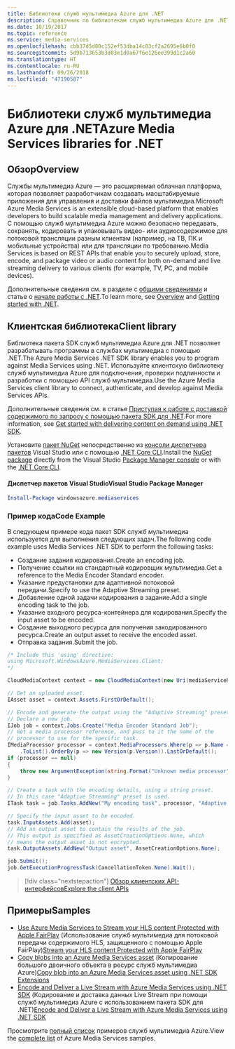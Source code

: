 ```yaml
---
title: Библиотеки служб мультимедиа Azure для .NET
description: Справочник по библиотекам служб мультимедиа Azure для .NET
ms.date: 10/19/2017
ms.topic: reference
ms.service: media-services
ms.openlocfilehash: cbb37d5d80c152ef53dba14c83cf2a2695e6b0f0
ms.sourcegitcommit: 5d9b713653b3d03e1d0a67f6e126ee399d1c2a60
ms.translationtype: HT
ms.contentlocale: ru-RU
ms.lasthandoff: 09/26/2018
ms.locfileid: "47190587"
---
```

# <a name="azure-media-services-libraries-for-net"></a><span data-ttu-id="51c69-103">Библиотеки служб мультимедиа Azure для .NET</span><span class="sxs-lookup"><span data-stu-id="51c69-103">Azure Media Services libraries for .NET</span></span>

## <a name="overview"></a><span data-ttu-id="51c69-104">Обзор</span><span class="sxs-lookup"><span data-stu-id="51c69-104">Overview</span></span>

<span data-ttu-id="51c69-105">Службы мультимедиа Azure — это расширяемая облачная платформа, которая позволяет разработчикам создавать масштабируемые приложения для управления и доставки файлов мультимедиа.</span><span class="sxs-lookup"><span data-stu-id="51c69-105">Microsoft Azure Media Services is an extensible cloud-based platform that enables developers to build scalable media management and delivery applications.</span></span> <span data-ttu-id="51c69-106">С помощью служб мультимедиа Azure можно безопасно передавать, сохранять, кодировать и упаковывать видео- или аудиосодержимое для потоковой трансляции разным клиентам (например, на ТВ, ПК и мобильные устройства) или для трансляции по требованию.</span><span class="sxs-lookup"><span data-stu-id="51c69-106">Media Services is based on REST APIs that enable you to securely upload, store, encode, and package video or audio content for both on-demand and live streaming delivery to various clients (for example, TV, PC, and mobile devices).</span></span> 

<span data-ttu-id="51c69-107">Дополнительные сведения см. в разделе с [общими сведениями](/azure/media-services/media-services-overview) и статье о [начале работы с .NET](/azure/media-services/media-services-dotnet-how-to-use).</span><span class="sxs-lookup"><span data-stu-id="51c69-107">To learn more, see [Overview](/azure/media-services/media-services-overview) and [Getting started with .NET](/azure/media-services/media-services-dotnet-how-to-use).</span></span> 

## <a name="client-library"></a><span data-ttu-id="51c69-108">Клиентская библиотека</span><span class="sxs-lookup"><span data-stu-id="51c69-108">Client library</span></span>

<span data-ttu-id="51c69-109">Библиотека пакета SDK служб мультимедиа Azure для .NET позволяет разрабатывать программы в службах мультимедиа с помощью .NET.</span><span class="sxs-lookup"><span data-stu-id="51c69-109">The Azure Media Services .NET SDK library enables you to program against Media Services using .NET.</span></span> <span data-ttu-id="51c69-110">Используйте клиентскую библиотеку служб мультимедиа Azure для подключения, проверки подлинности и разработки с помощью API служб мультимедиа.</span><span class="sxs-lookup"><span data-stu-id="51c69-110">Use the Azure Media Services client library to connect, authenticate, and develop against Media Services APIs.</span></span>  

<span data-ttu-id="51c69-111">Дополнительные сведения см. в статье [Приступая к работе с доставкой содержимого по запросу с помощью пакета SDK для .NET](/azure/media-services/media-services-dotnet-get-started).</span><span class="sxs-lookup"><span data-stu-id="51c69-111">For more information, see [Get started with delivering content on demand using .NET SDK](/azure/media-services/media-services-dotnet-get-started).</span></span>

<span data-ttu-id="51c69-112">Установите [пакет NuGet](https://www.nuget.org/packages/windowsazure.mediaservices) непосредственно из [консоли диспетчера пакетов][PackageManager] Visual Studio или с помощью [.NET Core CLI][DotNetCLI].</span><span class="sxs-lookup"><span data-stu-id="51c69-112">Install the [NuGet package](https://www.nuget.org/packages/windowsazure.mediaservices) directly from the Visual Studio [Package Manager console][PackageManager] or with the [.NET Core CLI][DotNetCLI].</span></span>

#### <a name="visual-studio-package-manager"></a><span data-ttu-id="51c69-113">Диспетчер пакетов Visual Studio</span><span class="sxs-lookup"><span data-stu-id="51c69-113">Visual Studio Package Manager</span></span>

```powershell
Install-Package windowsazure.mediaservices
```

### <a name="code-example"></a><span data-ttu-id="51c69-114">Пример кода</span><span class="sxs-lookup"><span data-stu-id="51c69-114">Code Example</span></span>

<span data-ttu-id="51c69-115">В следующем примере кода пакет SDK служб мультимедиа используется для выполнения следующих задач.</span><span class="sxs-lookup"><span data-stu-id="51c69-115">The following code example uses Media Services .NET SDK to perform the following tasks:</span></span>

- <span data-ttu-id="51c69-116">Создание задания кодирования.</span><span class="sxs-lookup"><span data-stu-id="51c69-116">Create an encoding job.</span></span>
- <span data-ttu-id="51c69-117">Получение ссылки на стандартный кодировщик мультимедиа.</span><span class="sxs-lookup"><span data-stu-id="51c69-117">Get a reference to the Media Encoder Standard encoder.</span></span>
- <span data-ttu-id="51c69-118">Указание предустановки для адаптивной потоковой передачи.</span><span class="sxs-lookup"><span data-stu-id="51c69-118">Specify to use the Adaptive Streaming preset.</span></span>
- <span data-ttu-id="51c69-119">Добавление одной задачи кодирования в задание.</span><span class="sxs-lookup"><span data-stu-id="51c69-119">Add a single encoding task to the job.</span></span>
- <span data-ttu-id="51c69-120">Указание входного ресурса-контейнера для кодирования.</span><span class="sxs-lookup"><span data-stu-id="51c69-120">Specify the input asset to be encoded.</span></span>
- <span data-ttu-id="51c69-121">Создание выходного ресурса для получения закодированного ресурса.</span><span class="sxs-lookup"><span data-stu-id="51c69-121">Create an output asset to receive the encoded asset.</span></span>
- <span data-ttu-id="51c69-122">Отправка задания.</span><span class="sxs-lookup"><span data-stu-id="51c69-122">Submit the job.</span></span>


```csharp
/* Include this 'using' directive:
using Microsoft.WindowsAzure.MediaServices.Client;
*/

CloudMediaContext context = new CloudMediaContext(new Uri(mediaServiceRESTAPIEndpoint), tokenProvider);

// Get an uploaded asset.
IAsset asset = context.Assets.FirstOrDefault();

// Encode and generate the output using the "Adaptive Streaming" preset.
// Declare a new job.
IJob job = context.Jobs.Create("Media Encoder Standard Job");
// Get a media processor reference, and pass to it the name of the 
// processor to use for the specific task.
IMediaProcessor processor = context.MediaProcessors.Where(p => p.Name == mediaProcessorName)
    .ToList().OrderBy(p => new Version(p.Version)).LastOrDefault();
if (processor == null) 
{
    throw new ArgumentException(string.Format("Unknown media processor", mediaProcessorName));
}

// Create a task with the encoding details, using a string preset.
// In this case "Adaptive Streaming" preset is used.
ITask task = job.Tasks.AddNew("My encoding task", processor, "Adaptive Streaming", TaskOptions.None);

// Specify the input asset to be encoded.
task.InputAssets.Add(asset);
// Add an output asset to contain the results of the job. 
// This output is specified as AssetCreationOptions.None, which 
// means the output asset is not encrypted. 
task.OutputAssets.AddNew("Output asset", AssetCreationOptions.None);

job.Submit();
job.GetExecutionProgressTask(CancellationToken.None).Wait();
```

> [!div class="nextstepaction"]
> [<span data-ttu-id="51c69-123">Обзор клиентских API-интерфейсов</span><span class="sxs-lookup"><span data-stu-id="51c69-123">Explore the client APIs</span></span>](/dotnet/api/overview/azure/mediaservices/client)

## <a name="samples"></a><span data-ttu-id="51c69-124">Примеры</span><span class="sxs-lookup"><span data-stu-id="51c69-124">Samples</span></span>

- <span data-ttu-id="51c69-125">[Use Azure Media Services to Stream your HLS content Protected with Apple FairPlay](https://azure.microsoft.com/resources/samples/media-services-dotnet-dynamic-encryption-with-fairplay/) (Использование служб мультимедиа для потоковой передачи содержимого HLS, защищенного с помощью Apple FairPlay)</span><span class="sxs-lookup"><span data-stu-id="51c69-125">[Stream your HLS content Protected with Apple FairPlay](https://azure.microsoft.com/resources/samples/media-services-dotnet-dynamic-encryption-with-fairplay/)</span></span>
- <span data-ttu-id="51c69-126">[Copy blobs into an Azure Media Services asset](https://azure.microsoft.com/resources/samples/media-services-dotnet-copy-blob-into-asset/) (Копирование большого двоичного объекта в ресурс служб мультимедиа Azure)</span><span class="sxs-lookup"><span data-stu-id="51c69-126">[Copy blob into an Azure Media Services asset using .NET SDK Extensions](https://azure.microsoft.com/resources/samples/media-services-dotnet-copy-blob-into-asset/)</span></span>
- <span data-ttu-id="51c69-127">[Encode and Deliver a Live Stream with Azure Media Services using .NET SDK](https://azure.microsoft.com/resources/samples/media-services-dotnet-encode-live-stream-with-ams-clear/) (Кодирование и доставка данных Live Stream при помощи служб мультимедиа Azure с использованием пакета SDK для .NET)</span><span class="sxs-lookup"><span data-stu-id="51c69-127">[Encode and Deliver a Live Stream with Azure Media Services using .NET SDK](https://azure.microsoft.com/resources/samples/media-services-dotnet-encode-live-stream-with-ams-clear/)</span></span>

<span data-ttu-id="51c69-128">Просмотрите [полный список](https://azure.microsoft.com/resources/samples/?platform=dotnet&service=media-services) примеров служб мультимедиа Azure.</span><span class="sxs-lookup"><span data-stu-id="51c69-128">View the [complete list](https://azure.microsoft.com/resources/samples/?platform=dotnet&service=media-services) of Azure Media Services samples.</span></span>


[PackageManager]: https://docs.microsoft.com/nuget/tools/package-manager-console
[DotNetCLI]: https://docs.microsoft.com/dotnet/core/tools/dotnet-add-package

